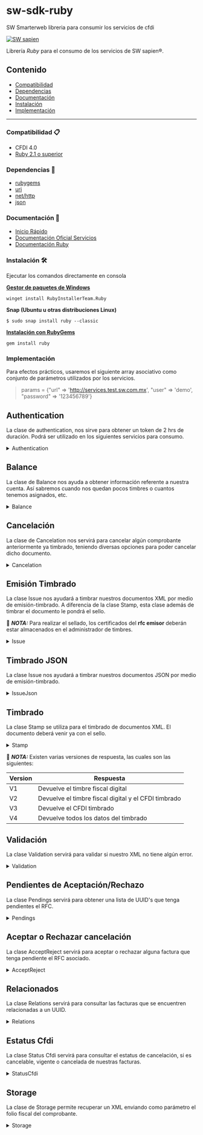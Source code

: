 # sw-sdk-ruby
SW Smarterweb libreria para consumir los servicios de cfdi

[![SW sapien](https://dka575ofm4ao0.cloudfront.net/pages-transactional_logos/retina/68712/SW_smarter-Servicios_web.png)](http://sw.com.mx/)

Librería *Ruby* para el consumo de los servicios de SW sapien®.

## Contenido 

- [Compatibilidad](#Compatibilidad)
- [Dependencias](#Dependencias)
- [Documentación](#Documentación)
- [Instalación](#Instalación)
- [Implementación](#Implementación)
---

### Compatibilidad :clipboard:
- CFDI 4.0
- [Ruby 2.1 o superior](https://www.ruby-lang.org/en/downloads/releases/)

### Dependencias :toolbox:
- [rubygems](https://guides.rubygems.org/)
- [uri](https://rubygems.org/gems/uri-handler/versions/1.0.2)
- [net/http](https://rubygems.org/gems/net-http-persistent/versions/3.0.0)
- [json](https://ruby-doc.org/core-3.1.2/JSON.html)


### Documentación :open_file_folder:
* [Inicio Rápido](https://developers.sw.com.mx/knowledge-base/conoce-el-proceso-de-integracion-en-solo-7-pasos/)
* [Documentación Oficial Servicios](http://developers.sw.com.mx)
* [Documentación Ruby](https://www.ruby-lang.org/en/documentation/)


### Instalación :hammer_and_wrench:

Ejecutar los comandos directamente en consola

**[Gestor de paquetes de Windows](https://github.com/microsoft/winget-cli)**
```shell
winget install RubyInstallerTeam.Ruby
```
**Snap (Ubuntu u otras distribuciones Linux)**
 ```shell
$ sudo snap install ruby --classic
```

**[Instalación con RubyGems](https://rubygems.org/)**


 ```shell
 gem install ruby
```

### Implementación

Para efectos prácticos, usaremos el siguiente array asociativo como conjunto de parámetros utilizados por los servicios. 

> params = {"url" => 'http://services.test.sw.com.mx', "user" => 'demo', "password" => '123456789'}

## Authentication ##

La clase de authentication, nos sirve para obtener un token de 2 hrs de duración. Podrá ser utilizado en los siguientes servicios para consumo.



<details>
<summary>
Authentication
</summary>

**Parámetros necesarios** 
* url 
* user 
* password

**Funciones disponibles**
- set(Params)
- authentication

Importar la clase al comienzo de nuestro programa de la siguiente manera

```rb
require 'Authentication/auth.rb'
```

**Ejemplo de uso**

```rb
Auth::set(params)
token = Auth::authentication.get_token
```

Las funciones utilizables para el objeto obtenido son las siguientes

| En caso de éxito | En caso de error  | 
|------------------|-------------------|
|  get_status      | get_message       | 
|  get_data        | get_messageDetail | 
|  get_response    |                   | 
|  get_token       |                   |
|  get_time_expire |                   |
|  get_status_code |                   |

</details>
 
## Balance ##


La clase de Balance nos ayuda a obtener información referente a nuestra cuenta. Así sabremos cuando nos quedan pocos timbres o cuantos tenemos asignados, etc. 
<details>

<summary>
Balance
</summary>

**Parámetros necesarios** 
* url
* user y password o url y token

Importar la clase al comienzo de nuestro programa de la siguiente manera

```rb
require 'Balance/balance.rb'
```

**Ejemplo de uso**

```rb
Balance::set(params)
response = Balance::account_balance
timbres = response.get_data['saldoTimbres']
```

Las funciones utilizables para el objeto obtenido son las siguientes

| En caso de éxito | En caso de error  | 
|------------------|-------------------|
|  get_status      | get_message       | 
|  get_data        | get_messageDetail | 
|  get_response    |                   | 
|  get_status_code |                   |
</details>

## Cancelación ##
La clase de Cancelation nos servirá para cancelar algún comprobante anteriormente ya timbrado, teniendo diversas opciones para poder cancelar dicho documento.


<details>

<summary>
Cancelation
</summary>

**Parámetros necesarios** 
* url
* user y password o url y token

Además de los parámetros que nos sean necesarios dependiendo del tipo de cancelación a usar.

**Funciones disponibles**

 - cancel_csd(uuid, rfc, password_csd, b64_cer, b64_key, motivo, foliosustitucion)
 - cancel_uuid(uuid, rfc, motivo, foliosustitucion)
 - cancel_pfx(uuid, rfc, password_csd, b64_pfx, motivo, foliosustitucion)
 - cancel_xml(xml_cancel, motivo, foliosustitucion)

| Parámetro         | Descripción       | 
|-------------------|-------------------|
|  uuid             | UUID del comprobante       | 
|  rfc              | RFC del emisor |
|  b64_cer          | Certificado del emisor en Base64                   | 
|  b64_key          | Key del emisor en Base64                  | 
|  b64_pfx          |Archivo Pfx en Base64                   |
|  password_csd     | Contraseña del certificado                  | 
|  xml_cancel       | XML con los comprobantes a cancelar               |
|  motivo           | Clave para expresar el motivo de la cancelación                  |
|  foliosustitucion | UUID del comprobante que sustituye                  |

Importar la clase al comienzo de nuestro programa de la siguiente manera

```rb
require 'Cancelation/cancelation.rb'
```

**Ejemplo de uso**

```rb
Cancelation::set(params)
response_csd = Cancelation::cancel_csd(uuid, rfc, password_csd, b64_cer, b64_key, motivo)
response_uuid = Cancelation::cancel_uuid(uuid, rfc, motivo, foliosustitucion)
response_pfx = Cancelation::cancel_pfx(uuid, rfc, password_csd, b64_pfx, motivo)
response_xml = Cancelation::cancel_xml(xml_cancel, motivo, foliosustitucion)
```

Las funciones utilizables para estos objetos de cancelación son los siguientes

| En caso de éxito | En caso de error  | 
|------------------|-------------------|
|  get_status      | get_message       | 
|  get_data        | get_messageDetail | 
|  get_response    |                   | 
|  get_status_code |                   |
</details>

## Emisión Timbrado ##


La clase Issue nos ayudará a timbrar nuestros documentos XML por medio de emisión-timbrado. A diferencia de la clase Stamp, esta clase además de timbrar el documento le pondrá el sello.

:pushpin:  ***NOTA:*** Para realizar el sellado, los certificados del **rfc emisor** deberán estar almacenados en el administrador de timbres.

<details>

<summary>
Issue
</summary>

**Parámetros necesarios** 
* url
* user y password o url y token
* xml

**Funciones disponibles**

- set(params)
- issue_v1(xml, b64)
- issue_v2(xml, b64)
- issue_v3(xml, b64)
- issue_v4(xml, b64)
 
> **b64** es un parámetro opcional y se debe indicar en *true* si el XML va encodeado en base64. De no indicarse por defecto se tomará el valor de *false*

Importar la clase al comienzo de nuestro programa de la siguiente manera

```rb
require 'Issue/issue.rb'
```

**Ejemplo de uso**

```rb
Issue::set(params)
response = Issue::issue_v4(xml,false)
File.open(response.get_data['uuid']+'.xml', 'w') { |file| file.write(response.get_data['cfdi']) }
```

Las funciones correspondientes al objeto Issue son las siguientes

| En caso de éxito | En caso de error  | 
|------------------|-------------------|
|  get_status      | get_message       | 
|  get_data        | get_messageDetail | 
|  get_response    |                   | 
|  get_status_code |                   |

</details>

## Timbrado JSON ##


La clase Issue nos ayudará a timbrar nuestros documentos JSON por medio de emisión-timbrado. 
<details>

<summary>
IssueJson
</summary>

**Parámetros necesarios** 
* url
* user y password o url y token
* JSON


**Funciones disponibles**

- set(params)
- issue_JSON_v1(json)
- issue_JSON_v2(json)
- issue_JSON_v3(json)
- issue_JSON_v4(json)

Importar la clase al comienzo de nuestro programa de la siguiente manera

```rb
require 'Issue/issue.rb'
```

**Ejemplo de uso**

```rb
Issue::set(params)
response = Issue::issue_JSON_v4(json)
File.open(response.get_data['uuid']+'.xml', 'w') { |file| file.write(response.get_data['cfdi']) }
```

Las funciones correspondientes al objeto que regresan estas funciones son las siguientes

| En caso de éxito | En caso de error  | 
|------------------|-------------------|
|  get_status      | get_message       | 
|  get_data        | get_messageDetail | 
|  get_response    |                   | 
|  get_status_code |                   |

</details>

## Timbrado ##

La clase Stamp se utiliza para el timbrado de documentos XML. El documento deberá venir ya con el sello.

<details>

<summary>
Stamp
</summary>


**Parámetros necesarios** 
* url
* user y password o url y token
* xml sellado

**Funciones disponibles**

- set(params)
- stamp_v1(xml, b64)
- stamp_v2(xml, b64)
- stamp_v3(xml, b64)
- stamp_v4(xml, b64)
> **b64** es un parámetro opcional y se debe indicar en *true* si el XML va encodeado en base 64. De no indicarse por defecto se tomará el valor de *false*

Importar la clase al comienzo de nuestro programa de la siguiente manera

```rb
require 'Stamp/stamp.rb'
```

Ejemplo de uso

```rb
Stamp::set(params)
response = Stamp::stamp_v4(xml)
File.open(response.get_data['uuid']+'.xml', 'w') { |file| file.write(response.get_data['cfdi']) }
```
Las funciones correspondientes al objeto que regresan estas funciones son las siguientes

| En caso de éxito | En caso de error  | 
|------------------|-------------------|
|  get_status      | get_message       | 
|  get_data        | get_messageDetail | 
|  get_response    |                   | 
|  get_status_code |                   |

</details>

:pushpin: ***NOTA:*** Existen varias versiones de respuesta, las cuales son las siguientes:

| Version |                         Respuesta                             | 
|---------|---------------------------------------------------------------|
|  V1     | Devuelve el timbre fiscal digital                             | 
|  V2     | Devuelve el timbre fiscal digital y el CFDI timbrado          | 
|  V3     | Devuelve el CFDI timbrado                                     | 
|  V4     | Devuelve todos los datos del timbrado                         |

## Validación ##

La clase Validation servirá para validar si nuestro XML no tiene algún error.

<details>

<summary>
Validation
</summary>

**Parámetros necesarios** 
* url
* user y password o url y token

**Funciones disponibles**

- set(params)
- validate_xml(xml)

Importar la clase al comienzo de nuestro programa de la siguiente manera

```rb
require 'Validation/validate.rb'
```

Ejemplo de uso

```rb
Validate::set(params)
response_xml = Validate::validateXml(xml)
puts response_xml.get_response
```

Las funciones correspondientes al objeto que regresan estas funciones son las siguientes

| En caso de éxito | En caso de error  | 
|------------------|-------------------|
|  get_status      | get_message       | 
|  get_data        | get_messageDetail | 
|  get_response    |                   | 
|  get_status_code |                   |
</details>

## Pendientes de Aceptación/Rechazo ##


La clase Pendings servirá para obtener una lista de UUID's que tenga pendientes el RFC.
<details>

<summary>
Pendings
</summary>

**Parámetros necesarios** 
* url
* user y password o url y token

Además de el RFC del cual consultaremos los UUID's pendientes.

**Funciones disponibles**

- set(params)
- get_pendings(rfc)

Importar la clase al comienzo de nuestro programa de la siguiente manera

```rb
require 'Pendings/pendings.rb'
```

**Ejemplo de uso**

```rb
rfc = 'LAN7008173R5'
Pendings::set(params)
reponse = Pendings::get_pendings(rfc)
```

Las funciones correspondientes al objeto que regresan estas funciones son las siguientes

| En caso de éxito | En caso de error  | 
|------------------|-------------------|
|  get_status      | get_message       | 
|  get_data        | get_messageDetail | 
|  get_response    |                   | 
|  get_status_code |                   |

</details>

## Aceptar o Rechazar cancelación ##


La clase AcceptReject servirá para aceptar o rechazar alguna factura que tenga pendiente el RFC asociado.

<details>

<summary>
AcceptReject
</summary>

**Parámetros necesarios** 
* url
* user y password o url y token

**Funciones disponibles**

- set(params)
- accept_reject_csd(uuids, rfc, password, csd, key)
- accept_reject_pfx(uuids, rfc, password, pfx)
- accept_reject_uuid(uuid, rfc, action)
- accept_reject_xml(xml)
> Action puede ser "aceptacion" o "rechazo"

Importar la clase al comienzo de nuestro programa de la siguiente manera

```rb
require 'AcceptReject/accept_reject.rb'
```

**Ejemplo de uso**

```rb
b64_csd = read_file('../../resources/b64CSD.txt')
b64_key = read_file('../../resources/b64Key.txt')
password_csd = '12345678a'
uuids = []
uuids << {"uuid" => "6b02b155-25fd-488d-862b-5a5dc5694b62", "action" => "Rechazo"}
uuids << {"uuid" => "ef47cd9e-b495-483d-b7ad-7f374fe8e353", "action" => "Rechazo"}
rfc = 'LAN7008173R5'
AcceptReject::set(params)
response = AcceptReject::accept_reject_csd(uuids, rfc, password_csd, b64_csd, b64_key)
puts response.get_response
```

Las funciones correspondientes al objeto que regresan estas funciones son las siguientes

| En caso de éxito | En caso de error  | 
|------------------|-------------------|
|  get_status      | get_message       | 
|  get_data        | get_messageDetail | 
|  get_response    |                   | 
|  get_status_code |                   |


</details>

## Relacionados ##

La clase Relations servirá para consultar las facturas que se encuentren relacionadas a un UUID.

<details>

<summary>
Relations
</summary>

**Parámetros necesarios** 
* url
* user y password o url y token

**Funciones disponibles**

- set(params)
- relations_csd(uuid, rfc, passwordcsd, b64CSD, b64Key)
- relations_pfx(uuid, rfc, passwordcsd, b64PFX)
- relations_uuid(uuid, rfc)
- relations_xml(xml)
Importar la clase al comienzo de nuestro programa de la siguiente manera

```rb
require 'Relations/relations.rb'
```

**Ejemplo de uso**

```rb
b64_csd = read_file('../../resources/b64CSD.txt')
b64_key = read_file('../../resources/b64Key.txt')
password_csd = '12345678a'
uuid = "77e5ee7e-518e-48d1-b719-2562eaf9cb1f"
rfc = 'LAN7008173R5'
Relations::set(params)
response =  Relations::relations_csd(uuid, rfc, password_csd, b64_csd, b64_key)
```

Las funciones correspondientes al objeto que regresan estas funciones son las siguientes

| En caso de éxito | En caso de error  | 
|------------------|-------------------|
|  get_status      | get_message       | 
|  get_data        | get_messageDetail | 
|  get_response    |                   | 
|  get_status_code |                   |

</details>

## Estatus Cfdi ##



La clase Status Cfdi servirá para consultar el estatus de cancelación, si es cancelable, vigente o cancelada de nuestras facturas.

<details>

<summary>
StatusCfdi
</summary>

**Parámetros necesarios** 
* url
* user y password o url y token.

**Funciones disponibles**

- status(rfc_emisor, rfc_receptor, total, uuid, url, action)

Importar la clase al comienzo de nuestro programa de la siguiente manera

```rb
require_relative 'StatusCfdi/status_cfdi.rb'
```

**Ejemplo de uso**

```rb
url = 'https://consultaqr.facturaelectronica.sat.gob.mx/ConsultaCFDIService.svc'
action = 'http://tempuri.org/IConsultaCFDIService/Consulta'
rfc_emisor = 'LAN7008173R5'
rfc_receptor = 'LAN8507268IA'
total = '5800.00'
uuid = 'a9143107-25c5-4fb9-b0eb-2fcbcb855967'
response = StatusCfdi::status(rfc_emisor, rfc_receptor, total, uuid, url, action)
```

Las funciones correspondientes al objeto que regresan estas funciones son las siguientes

>- *get_status_code*
>- *get_response*
>- *get_codigoEstatus*
>- *get_esCancelable*
>- *get_estado*
>- *get_estatusCancelacion*

</details>

## Storage #


La clase de Storage permite recuperar un XML enviando como parámetro el folio fiscal del comprobante.
<details>

<summary>
Storage
</summary>

**Parámetros necesarios** 
* url api
* url
* user y password o url api y token

**Funciones disponibles**

- get_xml(uuid)

Importar la clase al comienzo de nuestro programa de la siguiente manera

```rb
require 'Storage/storage.rb'
```

Setear los parámetros.

```rb
params = {"url_api" => 'http://api.test.sw.com.mx', "token" => ENV["SDKTEST_TOKEN"]}
Storage::set(params)
```

```rb
params = {"url_api" => 'http://api.test.sw.com.mx', "url" => 'http://services.test.sw.com.mx', "user" => ENV["SDKTEST_USER"], "password" => ENV["SDKTEST_PASSWORD"]}
Storage::set(params)
```

**Ejemplo de uso**

```rb
uuid = "b35d525e-d845-42c9-bbfb-eeeef601e2b4"
response = Storage::get_xml(uuid)
```

</details>